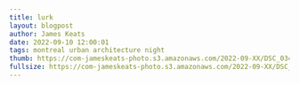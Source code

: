 ```yaml
---
title: lurk
layout: blogpost
author: James Keats
date: 2022-09-10 12:00:01
tags: montreal urban architecture night
thumb: https://com-jameskeats-photo.s3.amazonaws.com/2022-09-XX/DSC_0349_thumb.jpg
fullsize: https://com-jameskeats-photo.s3.amazonaws.com/2022-09-XX/DSC_0349.jpg
---
```

